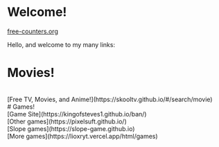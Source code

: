 # Welcome!
<a href='https://www.free-counters.org/'>free-counters.org</a> <script type='text/javascript' src='https://www.freevisitorcounters.com/auth.php?id=416dcfd200d4d523464b5876e6093219a4fef4bc'></script>
<script type="text/javascript" src="https://www.freevisitorcounters.com/en/home/counter/1032920/t/11"></script>
Hello, and welcome to my many links:
# Movies!
<br/>
[Free TV, Movies, and Anime!](https://skooltv.github.io/#/search/movie)
<br/>
# Games!
<br/>
[Game Site](https://kingofsteves1.github.io/ban/)
<br/>
[Other games](https://pixelsuft.github.io/)
<br/>
[Slope games](https://slope-game.github.io)
<br/>
[More games](https://lioxryt.vercel.app/html/games)
